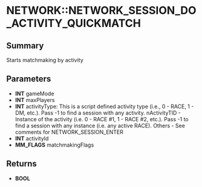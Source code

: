 # NETWORK::NETWORK_SESSION_DO_ACTIVITY_QUICKMATCH

## Summary
Starts matchmaking by activity

## Parameters
* **INT** gameMode
* **INT** maxPlayers
* **INT** activityType:
This is a script defined activity type (i.e., 0 - RACE, 1 - DM, etc.).
Pass -1 to find a session with any activity.
nActivityTID - Instance of the activity (i.e.
0 - RACE #1, 1 - RACE #2, etc.).
Pass -1 to find a session with any instance (i.e.
any active RACE).
Others		- See comments for NETWORK_SESSION_ENTER
* **INT** activityId
* **MM_FLAGS** matchmakingFlags

## Returns
* **BOOL**